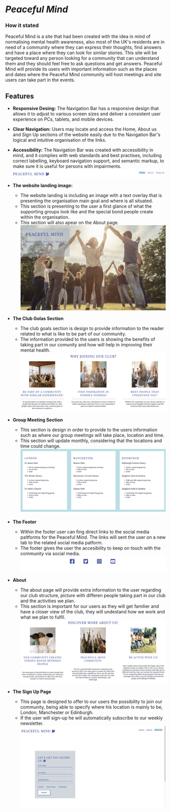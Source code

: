 # *Peaceful Mind*

### How it stated
Peaceful Mind is a site that had been created with the idea in mind of normalising mental health awareness, also most of the UK's residents are in need of a community where they can express their thoughts, find answers and have a place where they can look for similar stories. This site will be targeted toward any person looking for a community that can understand them and they should feel free to ask questions and get answers. Peaceful Mind will provide its users with important information such as the places and dates where the Peaceful Mind community will host meetings and site users can take part in the events.

## Features

 - **Responsive Desing:** The Navigation Bar has a responsive design that allows it to adjust to various screen sizes and deliver a consistent user experience on PCs, tablets, and mobile devices.
 - **Clear Navigation:** Users may locate and access the Home, About us and Sign Up sections of the website easily due to the Navigation Bar's logical and intuitive organisation of the links.
 - **Accessibility:** The Navigation Bar was created with accessibility in mind, and it complies with web standards and best practises, including correct labelling, keyboard navigation support, and semantic markup, to make sure it is useful for persons with impairments.
![Screenshot of the navigation bar including the logo](assets/images/navigation-bar.png)

- **The website landing image:**
    * The website landing is including an image with a text overlay that is presenting the organisation main goal and where is all situated. 
    * This section is presenting to the user a first glance of what the supporting groups look like and the special bond people create within the organisation.
    * This section will also apear on the About page.
![Screenshot of the website landing](assets/images/webpage-landing.jpeg)

- **The Club Golas Section**
    * The club goals section is design to provide information to the reader related to what is like to be part of our community.
    * The information provided to the users is showing the benefits of taking part in our comunity and how will help in improving their mental health.
![Screenshot of the club goals](assets/images/club-goals.jpg)

- **Group Meeting Section**
    * This section is design in order to provide to the users information such as where our group meetings will take place, location and time.
    * This section will update monthly, considering that the locations and time could change.
![Screeenshot of the group meeting section](assets/images/meetings-location.jpeg)

- **The Footer**
    * Within the footer user can fing direct links to the social media paltforms for the Peaceful Mind. The links will sent the user on a new tab to the related social media patform.
    * The footer gives the user the accesibility to keep on touch with the community via social media.
![Screenshot for the footer](assets/images/footer.png)

- **About**
    * The about page will provide extra information to the user regarding our club structure, picture with differen people taking part in our club and the activities we plan.
    * This section is important for our users as they will get familier and have a closer view of the club, they will undestand how we work and what we plan to fulfil.
 ![Screenshot of the about section](assets/images/about.jpeg)

- **The Sign Up Page**

    * This page is designed to offer to our users the possibility to join our community, being able to specify where his location is mainly to be, London, Manchester or Edinburgh.
    * If the user will sign-up he will automatically subscribe to our weekly newsletter.
![Screenshot of the sing up form](assets/images/sign-up.jpg)

